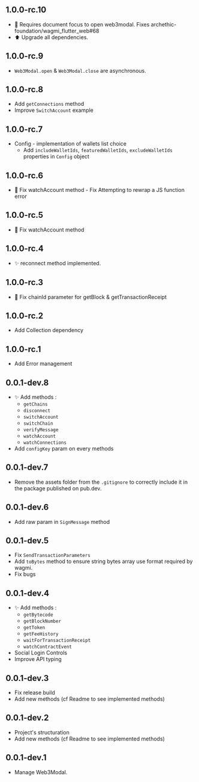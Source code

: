 ## 1.0.0-rc.10
* 🐛 Requires document focus to open web3modal. Fixes archethic-foundation/wagmi_flutter_web#68
* ⬆️ Upgrade all dependencies.

## 1.0.0-rc.9
* `Web3Modal.open` & `Web3Modal.close` are asynchronous.

## 1.0.0-rc.8
* Add `getConnections` method
* Improve `SwitchAccount` example

## 1.0.0-rc.7
* Config - implementation of wallets list choice
  * Add `includeWalletIds`, `featuredWalletIds`, `excludeWalletIds` properties in `Config` object

## 1.0.0-rc.6
* 🐛 Fix watchAccount method - Fix Attempting to rewrap a JS function error

## 1.0.0-rc.5
* 🐛 Fix watchAccount method

## 1.0.0-rc.4
* ✨ reconnect method implemented.

## 1.0.0-rc.3
* 🐛 Fix chainId parameter for getBlock & getTransactionReceipt

## 1.0.0-rc.2
* Add Collection dependency

## 1.0.0-rc.1
* Add Error management

## 0.0.1-dev.8
* ✨ Add methods :
  * `getChains`
  * `disconnect`
  * `switchAccount`
  * `switchChain`
  * `verifyMessage`
  * `watchAccount`
  * `watchConnections`
* Add `configKey` param on every methods

## 0.0.1-dev.7
* Remove the assets folder from the `.gitignore` to correctly include it in the package published on pub.dev.

## 0.0.1-dev.6
* Add raw param in `SignMessage` method

## 0.0.1-dev.5

* Fix `SendTransactionParameters`
* Add `toBytes` method to ensure string bytes array use format required by wagmi.
* Fix bugs

## 0.0.1-dev.4

* ✨ Add methods :
  * `getBytecode`
  * `getBlockNumber` 
  * `getToken`
  * `getFeeHistory`
  * `waitForTransactionReceipt`
  * `watchContractEvent`
* Social Login Controls
* Improve API typing


## 0.0.1-dev.3

* Fix release build
* Add new methods (cf Readme to see implemented methods)

## 0.0.1-dev.2

* Project's structuration
* Add new methods (cf Readme to see implemented methods)

## 0.0.1-dev.1

* Manage Web3Modal.